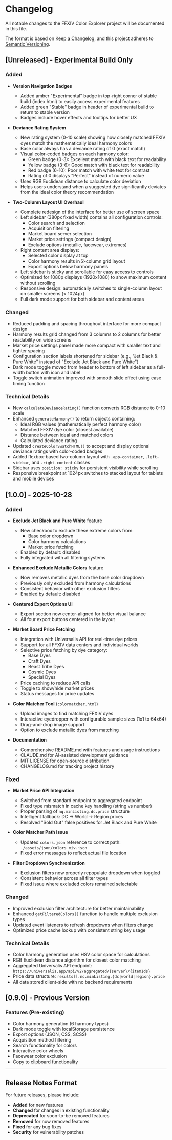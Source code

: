 # Changelog

All notable changes to the FFXIV Color Explorer project will be documented in this file.

The format is based on [Keep a Changelog](https://keepachangelog.com/en/1.0.0/),
and this project adheres to [Semantic Versioning](https://semver.org/spec/v2.0.0.html).

## [Unreleased] - Experimental Build Only

### Added
- **Version Navigation Badges**
  - Added amber "Experimental" badge in top-right corner of stable build (index.html) to easily access experimental features
  - Added green "Stable" badge in header of experimental build to return to stable version
  - Badges include hover effects and tooltips for better UX

- **Deviance Rating System**
  - New rating system (0-10 scale) showing how closely matched FFXIV dyes match the mathematically ideal harmony colors
  - Base color always has a deviance rating of 0 (exact match)
  - Visual color-coded badges on each harmony color:
    - Green badge (0-3): Excellent match with black text for readability
    - Yellow badge (3-6): Good match with black text for readability
    - Red badge (6-10): Poor match with white text for contrast
    - Rating of 0 displays "Perfect" instead of numeric value
  - Uses RGB Euclidean distance to calculate color deviation
  - Helps users understand when a suggested dye significantly deviates from the ideal color theory recommendation

- **Two-Column Layout UI Overhaul**
  - Complete redesign of the interface for better use of screen space
  - Left sidebar (380px fixed width) contains all configuration controls:
    - Color search and selection
    - Acquisition filtering
    - Market board server selection
    - Market price settings (compact design)
    - Exclude options (metallic, facewear, extremes)
  - Right content area displays:
    - Selected color display at top
    - Color harmony results in 2-column grid layout
    - Export options below harmony panels
  - Left sidebar is sticky and scrollable for easy access to controls
  - Optimized for 1080p displays (1920x1080) to show maximum content without scrolling
  - Responsive design: automatically switches to single-column layout on smaller screens (< 1024px)
  - Full dark mode support for both sidebar and content areas

### Changed
- Reduced padding and spacing throughout interface for more compact design
- Harmony results grid changed from 3 columns to 2 columns for better readability on wide screens
- Market price settings panel made more compact with smaller text and tighter spacing
- Configuration section labels shortened for sidebar (e.g., "Jet Black & Pure White" instead of "Exclude Jet Black and Pure White")
- Dark mode toggle moved from header to bottom of left sidebar as a full-width button with icon and label
- Toggle switch animation improved with smooth slide effect using ease timing function

### Technical Details
- New `calculateDevianceRating()` function converts RGB distance to 0-10 scale
- Enhanced `generateHarmony()` to return objects containing:
  - Ideal RGB values (mathematically perfect harmony color)
  - Matched FFXIV dye color (closest available)
  - Distance between ideal and matched colors
  - Calculated deviance rating
- Updated `createColorSwatchHTML()` to accept and display optional deviance ratings with color-coded badges
- Added flexbox-based two-column layout with `.app-container`, `.left-sidebar`, and `.right-content` classes
- Sidebar uses `position: sticky` for persistent visibility while scrolling
- Responsive breakpoint at 1024px switches to stacked layout for tablets and mobile devices

## [1.0.0] - 2025-10-28

### Added
- **Exclude Jet Black and Pure White** feature
  - New checkbox to exclude these extreme colors from:
    - Base color dropdown
    - Color harmony calculations
    - Market price fetching
  - Enabled by default: disabled
  - Fully integrated with all filtering systems

- **Enhanced Exclude Metallic Colors** feature
  - Now removes metallic dyes from the base color dropdown
  - Previously only excluded from harmony calculations
  - Consistent behavior with other exclusion filters
  - Enabled by default: disabled

- **Centered Export Options UI**
  - Export section now center-aligned for better visual balance
  - All four export buttons centered in the layout

- **Market Board Price Fetching**
  - Integration with Universalis API for real-time dye prices
  - Support for all FFXIV data centers and individual worlds
  - Selective price fetching by dye category:
    - Base Dyes
    - Craft Dyes
    - Beast Tribe Dyes
    - Cosmic Dyes
    - Special Dyes
  - Price caching to reduce API calls
  - Toggle to show/hide market prices
  - Status messages for price updates

- **Color Matcher Tool** (`colormatcher.html`)
  - Upload images to find matching FFXIV dyes
  - Interactive eyedropper with configurable sample sizes (1x1 to 64x64)
  - Drag-and-drop image support
  - Option to exclude metallic dyes from matching

- **Documentation**
  - Comprehensive README.md with features and usage instructions
  - CLAUDE.md for AI-assisted development guidance
  - MIT LICENSE for open-source distribution
  - CHANGELOG.md for tracking project history

### Fixed
- **Market Price API Integration**
  - Switched from standard endpoint to aggregated endpoint
  - Fixed type mismatch in cache key handling (string vs number)
  - Proper parsing of `nq.minListing.dc.price` structure
  - Intelligent fallback: DC → World → Region prices
  - Resolved "Sold Out" false positives for Jet Black and Pure White

- **Color Matcher Path Issue**
  - Updated `colors.json` reference to correct path: `./assets/json/colors_xiv.json`
  - Fixed error messages to reflect actual file location

- **Filter Dropdown Synchronization**
  - Exclusion filters now properly repopulate dropdown when toggled
  - Consistent behavior across all filter types
  - Fixed issue where excluded colors remained selectable

### Changed
- Improved exclusion filter architecture for better maintainability
- Enhanced `getFilteredColors()` function to handle multiple exclusion types
- Updated event listeners to refresh dropdowns when filters change
- Optimized price cache lookup with consistent string key usage

### Technical Details
- Color harmony generation uses HSV color space for calculations
- RGB Euclidean distance algorithm for closest color matching
- Aggregated Universalis API endpoint: `https://universalis.app/api/v2/aggregated/{server}/{itemIds}`
- Price data structure: `results[].nq.minListing.{dc|world|region}.price`
- All data stored client-side with no backend requirements

## [0.9.0] - Previous Version

### Features (Pre-existing)
- Color harmony generation (6 harmony types)
- Dark mode toggle with localStorage persistence
- Export options (JSON, CSS, SCSS)
- Acquisition method filtering
- Search functionality for colors
- Interactive color wheels
- Facewear color exclusion
- Copy to clipboard functionality

---

## Release Notes Format

For future releases, please include:
- **Added** for new features
- **Changed** for changes in existing functionality
- **Deprecated** for soon-to-be removed features
- **Removed** for now removed features
- **Fixed** for any bug fixes
- **Security** for vulnerability patches
